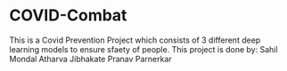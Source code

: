 # COVID-Combat
This is a Covid Prevention Project which consists of 3 different deep learning models to ensure sfaety of people.
This project is done by:
  Sahil Mondal
  Atharva Jibhakate
  Pranav Parnerkar
